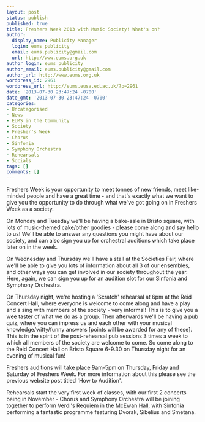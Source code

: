 ```yaml
---
layout: post
status: publish
published: true
title: Freshers Week 2013 with Music Society! What's on?
author:
  display_name: Publicity Manager
  login: eums_publicity
  email: eums.publicity@gmail.com
  url: http://www.eums.org.uk
author_login: eums_publicity
author_email: eums.publicity@gmail.com
author_url: http://www.eums.org.uk
wordpress_id: 2961
wordpress_url: http://eums.eusa.ed.ac.uk/?p=2961
date: '2013-07-30 23:47:24 -0700'
date_gmt: '2013-07-30 23:47:24 -0700'
categories:
- Uncategorised
- News
- EUMS in the Community
- Society
- Fresher's Week
- Chorus
- Sinfonia
- Symphony Orchestra
- Rehearsals
- Socials
tags: []
comments: []
---
```

<p>Freshers Week is your opportunity to meet tonnes of new friends, meet like-minded people and have a great time - and that's exactly what we want to give you the opportunity to do through what we've got going on in Freshers Week as a society.</p>
<p>On Monday and Tuesday we'll be having a bake-sale in Bristo square, with lots of music-themed cake&#47;other goodies - please come along and say hello to us! We'll be able to answer any questions you might have about our society, and can also sign you up for orchestral auditions which take place later on in the week.</p>
<p>On Wednesday and Thursday we'll have a stall at the Societies Fair, where we'll be able to give you lots of information about all 3 of our ensembles, and other ways you can get involved in our society throughout the year. Here, again, we can sign you up for an audition slot for our Sinfonia and Symphony Orchestra.</p>
<p>On Thursday night, we're hosting a 'Scratch' rehearsal at 6pm at the Reid Concert Hall, where everyone is welcome to come along and have a play and a sing with members of the society - very informal! This is to give you a wee taster of what we do as a group. Then afterwards we'll be having a pub quiz, where you can impress us and each other with your musical knowledge&#47;witty&#47;funny answers [points will be awarded for any of these]. This is in the spirit of the post-rehearsal pub sessions 3 times a week to which all members of the society are welcome to come. So come along to the Reid Concert Hall on Bristo Square 6-9.30 on Thursday night for an evening of musical fun!</p>
<p>Freshers auditions will take place 9am-5pm on Thursday, Friday and Saturday of Freshers Week. For more information about this please see the previous website post titled 'How to Audition'.</p>
<p>Rehearsals start the very first week of classes, with our first 2 concerts being in November - Chorus and Symphony Orchestra will be joining together to perform Verdi's Requiem in the McEwan Hall, with Sinfonia performing a fantastic programme featuring Dvorak, Sibelius and Smetana.</p>
